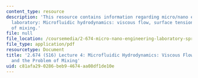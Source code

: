 ```yaml
---
content_type: resource
description: 'This resource contains information regarding micro/nano engineering
  laboratory: Microfluidic hydrodynamics: viscous flow, surface tension, and the problem
  of mixing.'
file: null
file_location: /coursemedia/2-674-micro-nano-engineering-laboratory-spring-2016/c81afa290286beb94674aa08df1de10e_MIT2_674S16_Lec4Droplets.pdf
file_type: application/pdf
resourcetype: Document
title: '2.674 (S16) Lecture 4: Microfluidic Hydrodynamics: Viscous Flow, Surface Tension,
  and the Problem of Mixing'
uid: c81afa29-0286-beb9-4674-aa08df1de10e
---
```


